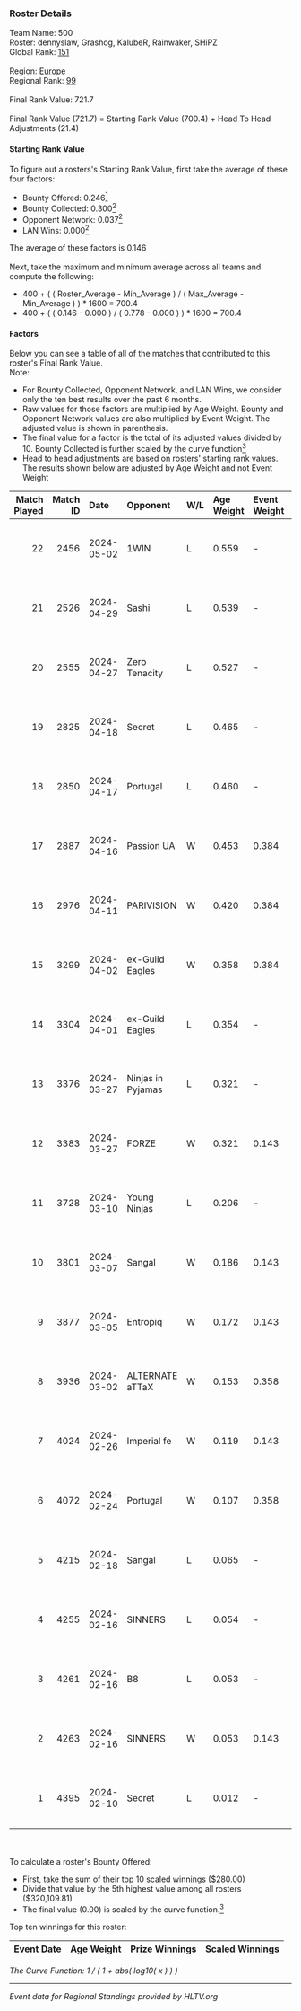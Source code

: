 ### Roster Details<br />
Team Name: 500<br />
Roster: dennyslaw, Grashog, KalubeR, Rainwaker, SHiPZ<br />
Global Rank: [151](../standings_global.md)<br />
<br />
Region: [Europe]( ../standings_europe.md)<br />
Regional Rank: [99]( ../standings_europe.md)<br />
<br />
Final Rank Value:  721.7<br />
<br />
Final Rank Value (721.7) = Starting Rank Value (700.4) + Head To Head Adjustments (21.4)<br />

#### Starting Rank Value<br />
To figure out a rosters's Starting Rank Value, first take the average of these four factors:<br />
- Bounty Offered: 0.246[<sup>1</sup>](#table2)
- Bounty Collected: 0.300[<sup>2</sup>](#table1)
- Opponent Network: 0.037[<sup>2</sup>](#table1)
- LAN Wins: 0.000[<sup>2</sup>](#table1)

The average of these factors is 0.146<br />
<br />
Next, take the maximum and minimum average across all teams and compute the following:<br />
- 400 + ( ( Roster_Average - Min_Average ) / ( Max_Average - Min_Average ) ) * 1600 = 700.4
- 400 + ( ( 0.146 - 0.000 ) / ( 0.778 - 0.000 ) ) * 1600 = 700.4


#### Factors<br />
Below you can see a table of all of the matches that contributed to this roster's Final Rank Value.<br />
Note:<br />

- For Bounty Collected, Opponent Network, and LAN Wins, we consider only the ten best results over the past 6 months.
- Raw values for those factors are multiplied by Age Weight. Bounty and Opponent Network values are also multiplied by Event Weight. The adjusted value is shown in parenthesis.
- The final value for a factor is the total of its adjusted values divided by 10. Bounty Collected is further scaled by the curve function[<sup>3</sup>](#curveFunction)
- Head to head adjustments are based on rosters' starting rank values. The results shown below are adjusted by Age Weight and not Event Weight
<span id="table1"></span><br />


| Match Played | Match ID | Date       | Opponent          | W/L | Age Weight | Event Weight | Bounty Collected | Opponent Network | LAN Wins  | H2H Adj. | Roster                                        |
| -: | -: | :- | :- | :- | :- | :- | :- | :- | :- | -: | :- |
|           22 |     2456 | 2024-05-02 | 1WIN              | L   | 0.559      | -            | -                | -                | -         |    -3.96 | dennyslaw, Grashog, KalubeR, Rainwaker, SHiPZ |
|           21 |     2526 | 2024-04-29 | Sashi             | L   | 0.539      | -            | -                | -                | -         |    -1.27 | dennyslaw, Grashog, Rainwaker, REDSTAR, SHiPZ |
|           20 |     2555 | 2024-04-27 | Zero Tenacity     | L   | 0.527      | -            | -                | -                | -         |    -2.24 | dennyslaw, Grashog, Rainwaker, REDSTAR, SHiPZ |
|           19 |     2825 | 2024-04-18 | Secret            | L   | 0.465      | -            | -                | -                | -         |   -10.93 | dennyslaw, Grashog, Rainwaker, REDSTAR, SHiPZ |
|           18 |     2850 | 2024-04-17 | Portugal          | L   | 0.460      | -            | -                | -                | -         |    -8.41 | dennyslaw, Grashog, Rainwaker, REDSTAR, SHiPZ |
|           17 |     2887 | 2024-04-16 | Passion UA        | W   | 0.453      | 0.384        | 0.173 (0.030)    | 1.000 (0.174)    | 0 (0.000) |    12.19 | dennyslaw, Grashog, Rainwaker, REDSTAR, SHiPZ |
|           16 |     2976 | 2024-04-11 | PARIVISION        | W   | 0.420      | 0.384        | 0.017 (0.003)    | 0.590 (0.095)    | 0 (0.000) |    11.70 | dennyslaw, Grashog, Rainwaker, REDSTAR, SHiPZ |
|           15 |     3299 | 2024-04-02 | ex-Guild Eagles   | W   | 0.358      | 0.384        | 0.007 (0.001)    | 0.207 (0.029)    | 0 (0.000) |     7.05 | dennyslaw, Grashog, Rainwaker, REDSTAR, SHiPZ |
|           14 |     3304 | 2024-04-01 | ex-Guild Eagles   | L   | 0.354      | -            | -                | -                | -         |    -4.25 | dennyslaw, Grashog, Rainwaker, REDSTAR, SHiPZ |
|           13 |     3376 | 2024-03-27 | Ninjas in Pyjamas | L   | 0.321      | -            | -                | -                | -         |    -0.04 | dennyslaw, Grashog, Rainwaker, REDSTAR, SHiPZ |
|           12 |     3383 | 2024-03-27 | FORZE             | W   | 0.321      | 0.143        | 0.057 (0.003)    | 0.163 (0.007)    | 0 (0.000) |     7.69 | dennyslaw, Grashog, Rainwaker, REDSTAR, SHiPZ |
|           11 |     3728 | 2024-03-10 | Young Ninjas      | L   | 0.206      | -            | -                | -                | -         |    -2.79 | dennyslaw, Grashog, Rainwaker, REDSTAR, SHiPZ |
|           10 |     3801 | 2024-03-07 | Sangal            | W   | 0.186      | 0.143        | 0.219 (0.006)    | 0.846 (0.023)    | 0 (0.000) |     5.42 | dennyslaw, Grashog, Rainwaker, REDSTAR, SHiPZ |
|            9 |     3877 | 2024-03-05 | Entropiq          | W   | 0.172      | 0.143        | 0.000 (0.000)    | 0.034 (0.001)    | 0 (0.000) |     1.59 | dennyslaw, Grashog, Rainwaker, REDSTAR, SHiPZ |
|            8 |     3936 | 2024-03-02 | ALTERNATE aTTaX   | W   | 0.153      | 0.358        | 0.031 (0.002)    | 0.537 (0.029)    | 0 (0.000) |     3.98 | dennyslaw, Grashog, Rainwaker, REDSTAR, SHiPZ |
|            7 |     4024 | 2024-02-26 | Imperial fe       | W   | 0.119      | 0.143        | 0.128 (0.002)    | 0.287 (0.005)    | 0 (0.000) |     3.23 | dennyslaw, Grashog, Rainwaker, REDSTAR, SHiPZ |
|            6 |     4072 | 2024-02-24 | Portugal          | W   | 0.107      | 0.358        | 0.003 (0.000)    | 0.115 (0.004)    | 0 (0.000) |     1.59 | dennyslaw, Grashog, Rainwaker, REDSTAR, SHiPZ |
|            5 |     4215 | 2024-02-18 | Sangal            | L   | 0.065      | -            | -                | -                | -         |    -0.14 | dennyslaw, Patrick, Rainwaker, REDSTAR, SHiPZ |
|            4 |     4255 | 2024-02-16 | SINNERS           | L   | 0.054      | -            | -                | -                | -         |    -0.13 | dennyslaw, Patrick, Rainwaker, REDSTAR, SHiPZ |
|            3 |     4261 | 2024-02-16 | B8                | L   | 0.053      | -            | -                | -                | -         |    -0.18 | dennyslaw, Patrick, Rainwaker, REDSTAR, SHiPZ |
|            2 |     4263 | 2024-02-16 | SINNERS           | W   | 0.053      | 0.143        | 0.037 (0.000)    | 0.800 (0.006)    | 0 (0.000) |     1.54 | dennyslaw, Patrick, Rainwaker, REDSTAR, SHiPZ |
|            1 |     4395 | 2024-02-10 | Secret            | L   | 0.012      | -            | -                | -                | -         |    -0.27 | dennyslaw, Patrick, Rainwaker, REDSTAR, SHiPZ |

<br />
<span id="table2"></span><br />
To calculate a roster's Bounty Offered:<br />

- First, take the sum of their top 10 scaled winnings ($280.00)
- Divide that value by the 5th highest value among all rosters ($320,109.81)
- The final value (0.00) is scaled by the curve function.[<sup>3</sup>](#curveFunction)

Top ten winnings for this roster:<br />

| Event Date | Age Weight | Prize Winnings | Scaled Winnings |
| :- | -: | :- | :- |


<span id="curveFunction"></span>_The Curve Function: 1 / ( 1 + abs( log10( x ) ) )_<br />

---
_Event data for Regional Standings provided by HLTV.org_<br />
